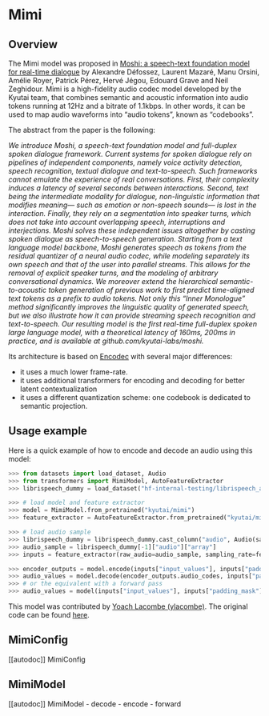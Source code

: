 <!--Copyright 2024 The HuggingFace Team. All rights reserved.

Licensed under the Apache License, Version 2.0 (the "License"); you may not use this file except in compliance with
the License. You may obtain a copy of the License at

http://www.apache.org/licenses/LICENSE-2.0

Unless required by applicable law or agreed to in writing, software distributed under the License is distributed on
an "AS IS" BASIS, WITHOUT WARRANTIES OR CONDITIONS OF ANY KIND, either express or implied. See the License for the
specific language governing permissions and limitations under the License.

⚠️ Note that this file is in Markdown but contain specific syntax for our doc-builder (similar to MDX) that may not be
rendered properly in your Markdown viewer.

-->

# Mimi

## Overview

The Mimi model was proposed in [Moshi: a speech-text foundation model for real-time dialogue](https://kyutai.org/Moshi.pdf) by Alexandre Défossez, Laurent Mazaré, Manu Orsini, Amélie Royer, Patrick Pérez, Hervé Jégou, Edouard Grave and Neil Zeghidour. Mimi is a high-fidelity audio codec model developed by the Kyutai team, that combines semantic and acoustic information into audio tokens running at 12Hz and a bitrate of 1.1kbps. In other words, it can be used to map audio waveforms into “audio tokens”, known as “codebooks”.

The abstract from the paper is the following:

*We introduce Moshi, a speech-text foundation model and full-duplex spoken dialogue framework. Current systems for spoken dialogue rely on pipelines of independent components, namely voice activity detection, speech recognition, textual dialogue and text-to-speech. Such frameworks cannot emulate the experience of real conversations. First, their complexity induces a latency of several seconds between interactions. Second, text being the intermediate modality for dialogue, non-linguistic information that modifies meaning— such as emotion or non-speech sounds— is lost in the interaction. Finally, they rely on a segmentation into speaker turns, which does not take into account overlapping speech, interruptions and interjections. Moshi solves these independent issues altogether by casting spoken dialogue as speech-to-speech generation. Starting from a text language model backbone, Moshi generates speech as tokens from the residual quantizer of a neural audio codec, while modeling separately its own speech and that of the user into parallel streams. This allows for the removal of explicit speaker turns, and the modeling of arbitrary conversational dynamics. We moreover extend the hierarchical semantic-to-acoustic token generation of previous work to first predict time-aligned text tokens as a prefix to audio tokens. Not only this “Inner Monologue” method significantly improves the linguistic quality of generated speech, but we also illustrate how it can provide streaming speech recognition and text-to-speech. Our resulting model is the first real-time full-duplex spoken large language model, with a theoretical latency of 160ms, 200ms in practice, and is available at github.com/kyutai-labs/moshi.* 

Its architecture is based on [Encodec](model_doc/encodec) with several major differences:
* it uses a much lower frame-rate.
* it uses additional transformers for encoding and decoding for better latent contextualization
* it uses a different quantization scheme: one codebook is dedicated to semantic projection.

## Usage example 

Here is a quick example of how to encode and decode an audio using this model:

```python 
>>> from datasets import load_dataset, Audio
>>> from transformers import MimiModel, AutoFeatureExtractor
>>> librispeech_dummy = load_dataset("hf-internal-testing/librispeech_asr_dummy", "clean", split="validation")

>>> # load model and feature extractor
>>> model = MimiModel.from_pretrained("kyutai/mimi")
>>> feature_extractor = AutoFeatureExtractor.from_pretrained("kyutai/mimi")

>>> # load audio sample
>>> librispeech_dummy = librispeech_dummy.cast_column("audio", Audio(sampling_rate=feature_extractor.sampling_rate))
>>> audio_sample = librispeech_dummy[-1]["audio"]["array"]
>>> inputs = feature_extractor(raw_audio=audio_sample, sampling_rate=feature_extractor.sampling_rate, return_tensors="pt")

>>> encoder_outputs = model.encode(inputs["input_values"], inputs["padding_mask"])
>>> audio_values = model.decode(encoder_outputs.audio_codes, inputs["padding_mask"])[0]
>>> # or the equivalent with a forward pass
>>> audio_values = model(inputs["input_values"], inputs["padding_mask"]).audio_values
```

This model was contributed by [Yoach Lacombe (ylacombe)](https://huggingface.co/ylacombe).
The original code can be found [here](https://github.com/kyutai-labs/moshi).


## MimiConfig

[[autodoc]] MimiConfig

## MimiModel

[[autodoc]] MimiModel
    - decode
    - encode
    - forward
